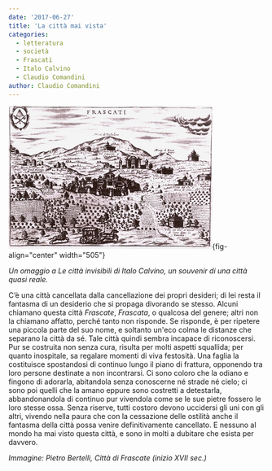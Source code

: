 ```yaml
---
date: '2017-06-27'
title: 'La città mai vista'
categories:
  - letteratura
  - società
  - Frascati
  - Italo Calvino
  - Claudio Comandini
author: Claudio Comandini
---
```


![](images/panorama_1600.jpg){fig-align="center" width="505"}

*Un omaggio a Le città invisibili di Italo Calvino, un souvenir di una città quasi reale.*

C’è una città cancellata dalla cancellazione dei propri desideri; di lei resta il fantasma di un desiderio che si propaga divorando se stesso. Alcuni chiamano questa città *Frascate*, *Frascata*, o qualcosa del genere; altri non la chiamano affatto, perché tanto non risponde. Se risponde, è per ripetere una piccola parte del suo nome, e soltanto un'eco colma le distanze che separano la città da sé. Tale città quindi sembra incapace di riconoscersi. Pur se costruita non senza cura, risulta per molti aspetti squallida; per quanto inospitale, sa regalare momenti di viva festosità. Una faglia la costituisce spostandosi di continuo lungo il piano di frattura, opponendo tra loro persone destinate a non incontrarsi. Ci sono coloro che la odiano e fingono di adorarla, abitandola senza conoscerne né strade né cielo; ci sono poi quelli che la amano eppure sono costretti a detestarla, abbandonandola di continuo pur vivendola come se le sue pietre fossero le loro stesse ossa. Senza riserve, tutti costoro devono uccidersi gli uni con gli altri, vivendo nella paura che con la cessazione delle ostilità anche il fantasma della città possa venire definitivamente cancellato. E nessuno al mondo ha mai visto questa città, e sono in molti a dubitare che esista per davvero.

*Immagine: Pietro Bertelli, Città di Frascate (inizio XVII sec.)*
